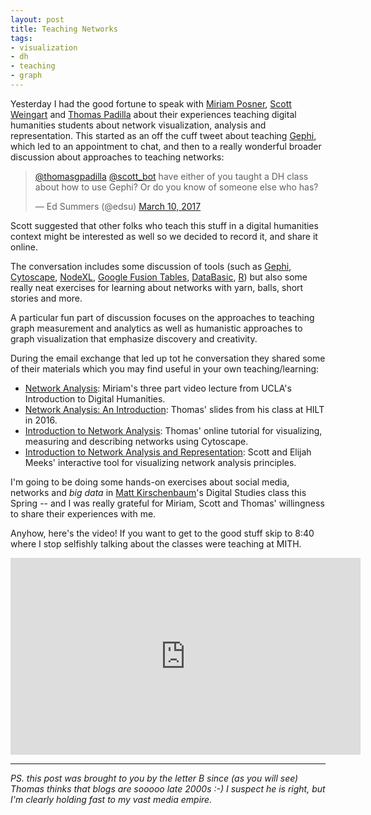 ```yaml
---
layout: post
title: Teaching Networks
tags:
- visualization
- dh
- teaching
- graph
---
```


Yesterday I had the good fortune to speak with [Miriam Posner], [Scott Weingart]
and [Thomas Padilla] about their experiences teaching digital humanities
students about network visualization, analysis and representation. This started
as an off the cuff tweet about teaching [Gephi], which led to an appointment to
chat, and then to a really wonderful broader discussion about approaches to
teaching networks:

<blockquote class="twitter-tweet" data-lang="en"><p lang="en" dir="ltr"><a href="https://twitter.com/thomasgpadilla">@thomasgpadilla</a> <a href="https://twitter.com/scott_bot">@scott_bot</a> have either of you taught a DH class about how to use Gephi? Or do you know of someone else who has?</p>&mdash; Ed Summers (@edsu) <a href="https://twitter.com/edsu/status/840170601067212804">March 10, 2017</a></blockquote>
<script async src="//platform.twitter.com/widgets.js" charset="utf-8"></script>

Scott suggested that other folks who teach this stuff in a digital humanities
context might be interested as well so we decided to record it, and share it
online.

The conversation includes some discussion of tools (such as [Gephi],
[Cytoscape], [NodeXL], [Google Fusion Tables], [DataBasic], [R]) but also some
really neat exercises for learning about networks with yarn, balls, short
stories and more.

A particular fun part of discussion focuses on the approaches to
teaching graph measurement and analytics as well as humanistic approaches to
graph visualization that emphasize discovery and creativity.

During the email exchange that led up tot he conversation they shared some of 
their materials which you may find useful in your own teaching/learning:

* [Network Analysis](http://miriamposner.com/classes/dh101f16/tutorials-guides/network-analysis/): Miriam's three part video lecture from UCLA's Introduction to Digital Humanities.
* [Network Analysis: An Introduction](https://docs.google.com/presentation/d/12afAfAD6cftTKHwIWC5AWEDdU2PshFnyIYg29MmfwwA/edit?usp=sharing): Thomas' slides from his class at HILT in 2016.
* [Introduction to Network Analysis](http://www.thomaspadilla.org/cytoscape/): Thomas' online tutorial for visualizing, measuring and describing networks using Cytoscape.
* [Introduction to Network Analysis and Representation](https://emeeks.github.io/networks/): Scott and Elijah Meeks' interactive tool for visualizing network analysis principles.

I'm going to be doing some hands-on exercises about social media, networks and
*big data* in [Matt Kirschenbaum]'s Digital Studies class this Spring -- and I
was really grateful for Miriam, Scott and Thomas' willingness to share their
experiences with me.

Anyhow, here's the video! If you want to get to the good stuff skip to 8:40
where I stop selfishly talking about the classes were teaching at MITH.

<div style="text-align: middle">
<iframe width="560" height="315" src="https://www.youtube.com/embed/lAhvXWezwRQ" frameborder="0" allowfullscreen></iframe>
</div>


---

*PS. this post was brought to you by the letter B since (as you will see) Thomas
thinks that blogs are sooooo late 2000s :-) I suspect he is right, but I'm
clearly holding fast to my vast media empire.*

[Gephi]: https://gephi.org/
[Cytoscape]: http://cytoscape.org/
[Miriam Posner]: https://twitter.com/miriamkp
[Scott Weingart]: https://twitter.com/scott_bot
[Thomas Padilla]:https://twitter.com/thomasgpadilla
[NodeXL]: https://nodexl.codeplex.com/
[Google Fusion Tables]: https://en.wikipedia.org/wiki/Google_Fusion_Tables
[databasic]: https://databasic.io/en/
[Matt Kirschenbaum]: https://twitter.com/mkirschenbaum
[R]: https://www.r-project.org/

